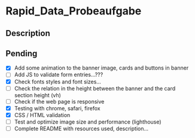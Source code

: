 # Rapid_Data_Probeaufgabe

## Description

## Pending

- [x] Add some animation to the banner image, cards and buttons in banner
- [ ] Add JS to validate form entries...???
- [x] Check fonts styles and font sizes...
- [ ] Check the relation in the height between the banner and the card section height (vh)
- [ ] Check if the web page is responsive
- [x] Testing with chrome, safari, firefox
- [x] CSS / HTML validation
- [ ] Test and optimize image size and performance (lighthouse)
- [ ] Complete README with resources used, description...
